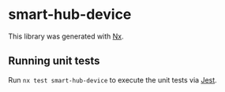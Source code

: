 # smart-hub-device

This library was generated with [Nx](https://nx.dev).

## Running unit tests

Run `nx test smart-hub-device` to execute the unit tests via [Jest](https://jestjs.io).
